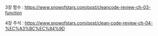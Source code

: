 3장 함수 : https://www.snowofstars.com/post/cleancode-review-ch-03-function

4장 주석 : https://www.snowofstars.com/post/clean-code-review-ch-04-%EC%A3%BC%EC%84%9D
